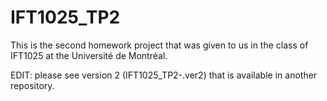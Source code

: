 # IFT1025_TP2
This is the second homework project that was given to us in the class of IFT1025 at the Université de Montréal.

EDIT: please see version 2 (IFT1025_TP2-.ver2) that is available in another repository.
